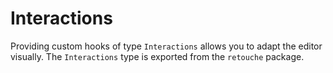 # Interactions

Providing custom hooks of type `Interactions` allows you to adapt the editor visually. The `Interactions` type is exported from the `retouche` package.
